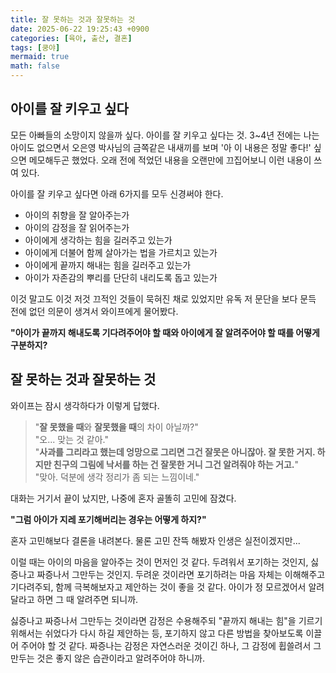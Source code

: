 ```yaml
---
title: 잘 못하는 것과 잘못하는 것
date: 2025-06-22 19:25:43 +0900
categories: [육아, 출산, 결혼]
tags: [쿵야]
mermaid: true
math: false
---
```


## 아이를 잘 키우고 싶다

모든 아빠들의 소망이지 않을까 싶다. 아이를 잘 키우고 싶다는 것.
3~4년 전에는 나는 아이도 없으면서 오은영 박사님의 금쪽같은 내새끼를 보며 '아 이 내용은 정말 좋다!' 싶으면 메모해두곤 했었다.
오래 전에 적었던 내용을 오랜만에 끄집어보니 이런 내용이 쓰여 있다.

아이를 잘 키우고 싶다면 아래 6가지를 모두 신경써야 한다.

- 아이의 취향을 잘 알아주는가
- 아이의 감정을 잘 읽어주는가
- 아이에게 생각하는 힘을 길러주고 있는가
- 아이에게 더불어 함께 살아가는 법을 가르치고 있는가
- 아이에게 끝까지 해내는 힘을 길러주고 있는가
- 아이가 자존감의 뿌리를 단단히 내리도록 돕고 있는가

이것 말고도 이것 저것 끄적인 것들이 묵혀진 채로 있었지만 유독 저 문단을 보다 문득 전에 없던 의문이 생겨서 와이프에게 물어봤다.

**"아이가 끝까지 해내도록 기다려주어야 할 때와 아이에게 잘 알려주어야 할 때를 어떻게 구분하지?**

## 잘 못하는 것과 잘못하는 것

와이프는 잠시 생각하다가 이렇게 답했다.

> "**잘 못했을 때**와 **잘못했을 때**의 차이 아닐까?"  
> "오... 맞는 것 같아."  
> "**사과를 그리라고 했는데 엉망으로 그리면 그건 잘못은 아니잖아. 잘 못한 거지. 하지만 친구의 그림에 낙서를 하는 건 잘못한 거니 그건 알려줘야 하는 거고.**"  
> "맞아. 덕분에 생각 정리가 좀 되는 느낌이네."

대화는 거기서 끝이 났지만, 나중에 혼자 골똘히 고민에 잠겼다. 

**"그럼 아이가 지레 포기해버리는 경우는 어떻게 하지?"**

혼자 고민해보다 결론을 내려본다. 물론 고민 잔뜩 해봤자 인생은 실전이겠지만...

이럴 때는 아이의 마음을 알아주는 것이 먼저인 것 같다. 두려워서 포기하는 것인지, 싫증나고 짜증나서 그만두는 것인지.
두려운 것이라면 포기하려는 마음 자체는 이해해주고 기다려주되, 함께 극복해보자고 제안하는 것이 좋을 것 같다.
아이가 정 모르겠어서 알려달라고 하면 그 때 알려주면 되니까.

싫증나고 짜증나서 그만두는 것이라면 감정은 수용해주되 "끝까지 해내는 힘"을 기르기 위해서는 쉬었다가 다시 하길 제안하는 등,
포기하지 않고 다른 방법을 찾아보도록 이끌어 주어야 할 것 같다. 짜증나는 감정은 자연스러운 것이긴 하나, 그 감정에 휩쓸려서 그만두는 것은 좋지 않은 습관이라고 알려주어야 하니까.


